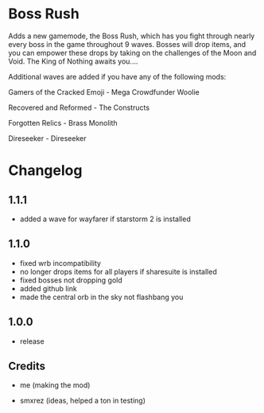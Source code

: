 # Boss Rush

Adds a new gamemode, the Boss Rush, which has you fight through nearly every boss in the game throughout 9 waves. Bosses will drop items, and you can empower these drops by taking on the challenges of the Moon and Void. The King of Nothing awaits you....

Additional waves are added if you have any of the following mods:

Gamers of the Cracked Emoji - Mega Crowdfunder Woolie

Recovered and Reformed - The Constructs

Forgotten Relics - Brass Monolith

Direseeker - Direseeker

# Changelog
## 1.1.1
- added a wave for wayfarer if starstorm 2 is installed
## 1.1.0
- fixed wrb incompatibility
- no longer drops items for all players if sharesuite is installed
- fixed bosses not dropping gold
- added github link
- made the central orb in the sky not flashbang you
## 1.0.0
- release

## Credits
- me (making the mod)

- smxrez (ideas, helped a ton in testing)